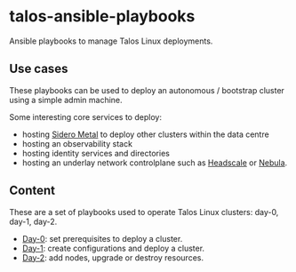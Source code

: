 # talos-ansible-playbooks

Ansible playbooks to manage Talos Linux deployments.

## Use cases

These playbooks can be used to deploy an autonomous / bootstrap cluster using a simple admin machine.

Some interesting core services to deploy:

- hosting [Sidero Metal](https://www.sidero.dev) to deploy other clusters within the data centre
- hosting an observability stack
- hosting identity services and directories
- hosting an underlay network controlplane such as [Headscale](https://github.com/juanfont/headscale) or [Nebula](https://github.com/slackhq/nebula).

## Content

These are a set of playbooks used to operate Talos Linux clusters: day-0, day-1, day-2.

- [Day-0](./day-0/README.md): set prerequisites to deploy a cluster.
- [Day-1](./day-1/README.md): create configurations and deploy a cluster.
- [Day-2](./day-2/README.md): add nodes, upgrade or destroy resources.
